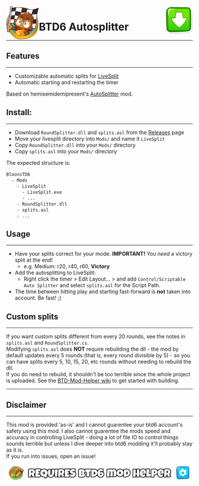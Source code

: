 <a href="https://github.com/zpar-ky/RoundSplitter/releases/latest">
    <img align="left" alt="Icon" height="90" src="Icon.png">
    <img align="right" alt="Download" height="75" src="https://raw.githubusercontent.com/gurrenm3/BTD-Mod-Helper/master/BloonsTD6%20Mod%20Helper/Resources/DownloadBtn.png">
</a>

# BTD6 Autosplitter  
---
## Features  
---
* Customizable automatic splits for [LiveSplit](https://livesplit.org/)
* Automatic starting and restarting the timer

Based on hemisemidemipresent's [AutoSplitter](https://github.com/hemisemidemipresent/AutoSplitter-btd6) mod.

## Install:  
---
* Download `RoundSplitter.dll` and `splits.asl` from the [Releases](https://github.com/zpar-ky/RoundSplitter/releases/latest) page
* Move your livesplit directory into `Mods/` and name it `LiveSplit`
* Copy `RoundSplitter.dll` into your `Mods/` directory
* Copy `splits.asl` into your `Mods/` directory

The expected structure is:
```
BloonsTD6
  - Mods
    - LiveSplit
      - LiveSplit.exe
      - ...
    - RoundSplitter.dll
    - splits.asl
    - ...
```

## Usage
--- 
* Have your splits correct for your mode. **IMPORTANT!** You *need* a victory split at the end! 
  * e.g. Medium: r20, r40, r60, **Victory**
* Add the autosplitting to LiveSplit:
  * Right click the timer > Edit Layout... > and add `Control/Scriptable Auto Splitter` and select `splits.asl` for the Script Path.
* The time between hitting play and starting fast-forward is **not** taken into account. Be fast! ;)

## Custom splits
---
If you want custom splits different from every 20 rounds, see the notes in `splits.asl` and `RoundSplitter.cs`.  
Modifying `splits.asl` does **NOT** require rebuilding the dll - the mod by default updates every 5 rounds (that is, every round divisible by 5) - so you can have splits every 5, 10, 15, 20, etc rounds without needing to rebuild the dll.  
If you do need to rebuild, it shouldn't be too terrible since the whole project is uploaded. See the [BTD-Mod-Helper wiki](https://gurrenm3.github.io/BTD-Mod-Helper/wiki/Prerequisites) to get started with building.

---
## Disclaimer
---
This mod is provided 'as-is' and I cannot guarentee your btd6 account's safety using this mod. I also cannot guarentee the mods speed and accuracy in controlling LiveSplit - doing a lot of file IO to control things sounds terrible but unless I dive deeper into btd6 modding it'll probably stay as it is.  
If you run into issues, open an issue!

[![Requires BTD6 Mod Helper](https://raw.githubusercontent.com/gurrenm3/BTD-Mod-Helper/master/banner.png)](https://github.com/gurrenm3/BTD-Mod-Helper#readme)
